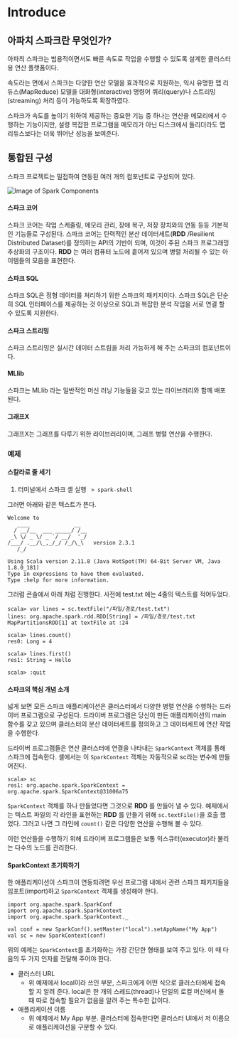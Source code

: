 Introduce
==


아파치 스파크란 무엇인가?
--

아파츼 스파크는 범용적이면서도 빠른 속도로 작업을 수행할 수 있도록 설계한 클러스터용 연산 플랫폼이다.

속도라는 면에서 스파크는 다양한 연산 모델을 효과적으로 지원하는, 익시 유명한 맵 리듀스(MapReduce) 모델을 대화형(interactive) 명령어 쿼리(query)나
스트리밍(streaming) 처리 등이 가능하도록 확장하였다.

스파크가 속도를 높이기 위하여 제공하는 중요한 기능 중 하나는 연산을 메모리에서 수행하는 기능이지만, 설령 복잡한 프로그램을 메모리가 아닌 디스크에서 돌리더라도
맵 리듀스보다는 더욱 뛰어난 성능을 보여준다.


통합된 구성
--

스파크 프로젝트는 밀접하여 연동된 여러 개의 컴포넌트로 구성되어 있다.

![Image of Spark Components](https://www.tutorialspoint.com/apache_spark/images/components_of_spark.jpg)


#### 스파크 코어
스파크 코어는 작업 스케줄링, 메모리 관리, 장애 복구, 저장 장치와의 연동 등등 기본적인 기능들로 구성된다. 스파크 코어는 탄력적인 분산 데이터세트(__RDD__ /Resilient Distributed Dataset)를
정의하는 API의 기반이 되며, 이것이 주된 스파크 프로그래밍 추상화의 구조이다. __RDD__ 는 여러 컴퓨터 노드에 흩어져 있으며 병렬 처리될 수 있는 아이템들의 모음을 표현한다.

#### 스파크 SQL
스파크 SQL은 정형 데이터를 처리하기 위한 스파크의 패키지이다. 스파크 SQL은 단순히 SQL 인터페이스를 제공하는 것 이상으로 SQL과 복잡한 분석 작업을 서로 연결
할 수 있도록 지원한다.

#### 스파크 스트리밍
스파크 스트리밍은 실시간 데이터 스트림을 처리 가능하게 해 주는 스파크의 컴포넌트이다.

#### MLlib
스파크는 MLlib 라는 일반적인 머신 러닝 기능들을 갖고 있는 라이브러리와 함께 배포된다.

#### 그래프X
그래프X는 그래프를 다루기 위한 라이브러리이며, 그래프 병렬 연산을 수행한다.

### 예제
#### 스칼라로 줄 세기

1. 터미널에서 스파크 셸 실행
<code> > spark-shell </code>

그러면 아래와 같은 텍스트가 뜬다.
<pre><code>Welcome to
   ____              __
  / __/__  ___ _____/ /__
 _\ \/ _ \/ _ `/ __/  '_/
/___/ .__/\_,_/_/ /_/\_\   version 2.3.1
   /_/

Using Scala version 2.11.8 (Java HotSpot(TM) 64-Bit Server VM, Java 1.8.0_181)
Type in expressions to have them evaluated.
Type :help for more information.
</code></pre>

그러렴 콘솔에서 아래 처럼 진행한다. 사전에 test.txt 에는 4줄의 텍스트를 적어두었다.

<pre><code>scala> var lines = sc.textFile("/파일/경로/test.txt")
lines: org.apache.spark.rdd.RDD[String] = /파일/경로/test.txt MapPartitionsRDD[1] at textFile at <console>:24

scala> lines.count()
res0: Long = 4

scala> lines.first()
res1: String = Hello

scala> :quit
</code></pre>

#### 스파크의 핵심 개념 소개
넓게 보면 모든 스파크 애플리케이션은 클러스터에서 다양한 병렬 연산을 수행하는 드라이버 프로그램으로 구성된다. 드라이버 프로그램은 당신이 만든 애플리케이션의
main 함수를 갖고 있으며 클러스터의 분산 데이터세트를 정의하고 그 데이터세트에 연산 작업을 수행한다.

드라이버 프로그램들은 연산 클러스터에 연결을 나타내는 <code>SparkContext</code> 객체를 통해 스파크에 접속한다.
셸에서는 이 <code>SparkContext</code> 객체는 자동적으로 sc라는 변수에 만들어진다.

<pre><code>scala> sc
res1: org.apache.spark.SparkContext = org.apache.spark.SparkContext@31006a75
</code></pre>

<code>SparkContext</code> 객체를 하나 만들었다면 그것으로 __RDD__ 를 만들어 낼 수 있다. 예제에서는 텍스트 파일의 각 라인을 표현하는
__RDD__ 를 만들기 위해 <code>sc.textFile()</code>을 호출 했었다. 그러고 나면 그 라인에 <code>count()</code> 같은 다양한 연산을 수행해 볼 수 있다.

이런 연산들을 수행하기 위해 드라이버 프로그램들은 보통 익스큐터(executor)라 불리는 다수의 노드를 관리한다.

#### SparkContext 초기화하기
한 애플리케이션이 스파크이 연동되려면 우선 프로그램 내에서 관련 스파크 패키지들을 임포트(import)하고 <code>SparkContext</code> 객체를 생성해야 한다.

<pre><code>import org.apache.spark.SparkConf
import org.apache.spark.SparkContext
import org.apache.spark.SparkContext._

val conf = new SparkConf().setMaster("local").setAppName("My App")
val sc = new SparkContext(conf)
</code></pre>

위의 예제는 <code>SparkContext</code>를 초기화하는 가장 간단한 형태를 보여 주고 있다. 이 때 다음의 두 가지 인자를 전달해 주어야 한다.

* 클러스터 URL
  - 위 예제에서 local이라 쓰인 부분, 스파크에게 어떤 식으로 클러스터에세 접속할 지 알려 준다. local은 한 개의 스레드(thread)나 단일의 로컬
  머신에서 돌 때 따로 접속할 필요가 없음을 알려 주는 특수한 값이다.
* 애플리케이션 이름
  - 위 예제에서 My App 부분. 클러스터에 접속한다면 클러스터 UI에서 저 이름으로 애플리케이션을 구분할 수 있다.
